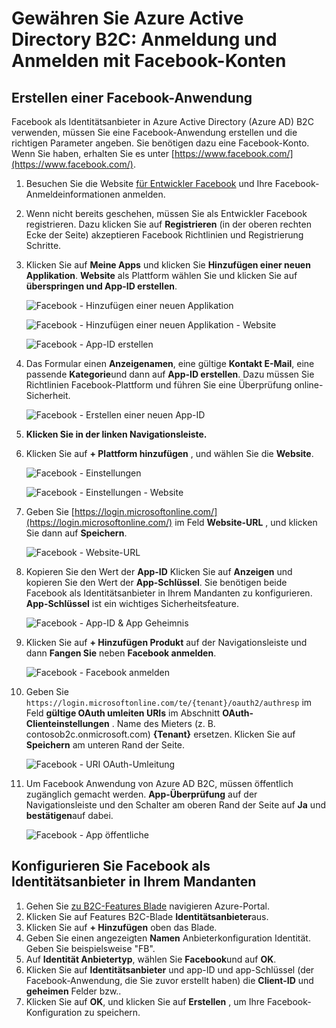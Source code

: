 <properties
    pageTitle="Azure Active Directory B2C: Konfiguration Facebook | Microsoft Azure"
    description="Gewähren Sie Anmeldung und Anmelden mit Facebook-Konten in der Anwendung von Azure Active Directory B2C gesichert sind."
    services="active-directory-b2c"
    documentationCenter=""
    authors="swkrish"
    manager="mbaldwin"
    editor="bryanla"/>

<tags
    ms.service="active-directory-b2c"
    ms.workload="identity"
    ms.tgt_pltfrm="na"
    ms.devlang="na"
    ms.topic="article"
    ms.date="07/24/2016"
    ms.author="swkrish"/>

# <a name="azure-active-directory-b2c-provide-sign-up-and-sign-in-to-consumers-with-facebook-accounts"></a>Gewähren Sie Azure Active Directory B2C: Anmeldung und Anmelden mit Facebook-Konten

## <a name="create-a-facebook-application"></a>Erstellen einer Facebook-Anwendung

Facebook als Identitätsanbieter in Azure Active Directory (Azure AD) B2C verwenden, müssen Sie eine Facebook-Anwendung erstellen und die richtigen Parameter angeben. Sie benötigen dazu eine Facebook-Konto. Wenn Sie haben, erhalten Sie es unter [https://www.facebook.com/](https://www.facebook.com/).

1. Besuchen Sie die Website [für Entwickler Facebook](https://developers.facebook.com/) und Ihre Facebook-Anmeldeinformationen anmelden.
2. Wenn nicht bereits geschehen, müssen Sie als Entwickler Facebook registrieren. Dazu klicken Sie auf **Registrieren** (in der oberen rechten Ecke der Seite) akzeptieren Facebook Richtlinien und Registrierung Schritte.
3. Klicken Sie auf **Meine Apps** und klicken Sie **Hinzufügen einer neuen Applikation**. **Website** als Plattform wählen Sie und klicken Sie auf **überspringen und App-ID erstellen**.

    ![Facebook - Hinzufügen einer neuen Applikation](./media/active-directory-b2c-setup-fb-app/fb-add-new-app.png)

    ![Facebook - Hinzufügen einer neuen Applikation - Website](./media/active-directory-b2c-setup-fb-app/fb-add-new-app-website.png)

    ![Facebook - App-ID erstellen](./media/active-directory-b2c-setup-fb-app/fb-new-app-skip.png)

4. Das Formular einen **Anzeigenamen**, eine gültige **Kontakt E-Mail**, eine passende **Kategorie**und dann auf **App-ID erstellen**. Dazu müssen Sie Richtlinien Facebook-Plattform und führen Sie eine Überprüfung online-Sicherheit.

    ![Facebook - Erstellen einer neuen App-ID](./media/active-directory-b2c-setup-fb-app/fb-create-app-id.png)

5. **Klicken Sie in der linken Navigationsleiste.**
6. Klicken Sie auf **+ Plattform hinzufügen** , und wählen Sie die **Website**.

    ![Facebook - Einstellungen](./media/active-directory-b2c-setup-fb-app/fb-settings.png)

    ![Facebook - Einstellungen - Website](./media/active-directory-b2c-setup-fb-app/fb-website.png)

7. Geben Sie [https://login.microsoftonline.com/](https://login.microsoftonline.com/) im Feld **Website-URL** , und klicken Sie dann auf **Speichern**.

    ![Facebook - Website-URL](./media/active-directory-b2c-setup-fb-app/fb-site-url.png)

8. Kopieren Sie den Wert der **App-ID** Klicken Sie auf **Anzeigen** und kopieren Sie den Wert der **App-Schlüssel**. Sie benötigen beide Facebook als Identitätsanbieter in Ihrem Mandanten zu konfigurieren. **App-Schlüssel** ist ein wichtiges Sicherheitsfeature.

    ![Facebook - App-ID & App Geheimnis](./media/active-directory-b2c-setup-fb-app/fb-app-id-app-secret.png)

9. Klicken Sie auf **+ Hinzufügen Produkt** auf der Navigationsleiste und dann **Fangen Sie** neben **Facebook anmelden**.

    ![Facebook - Facebook anmelden](./media/active-directory-b2c-setup-fb-app/fb-login.png)

10. Geben Sie `https://login.microsoftonline.com/te/{tenant}/oauth2/authresp` im Feld **gültige OAuth umleiten URIs** im Abschnitt **OAuth-Clienteinstellungen** . Name des Mieters (z. B. contosob2c.onmicrosoft.com) **{Tenant}** ersetzen. Klicken Sie auf **Speichern** am unteren Rand der Seite.

    ![Facebook - URI OAuth-Umleitung](./media/active-directory-b2c-setup-fb-app/fb-oauth-redirect-uri.png)

11. Um Facebook Anwendung von Azure AD B2C, müssen öffentlich zugänglich gemacht werden. **App-Überprüfung** auf der Navigationsleiste und den Schalter am oberen Rand der Seite auf **Ja** und **bestätigen**auf dabei.

    ![Facebook - App öffentliche](./media/active-directory-b2c-setup-fb-app/fb-app-public.png)

## <a name="configure-facebook-as-an-identity-provider-in-your-tenant"></a>Konfigurieren Sie Facebook als Identitätsanbieter in Ihrem Mandanten

1. Gehen Sie [zu B2C-Features Blade](active-directory-b2c-app-registration.md#navigate-to-the-b2c-features-blade) navigieren Azure-Portal.
2. Klicken Sie auf Features B2C-Blade **Identitätsanbieter**aus.
3. Klicken Sie auf **+ Hinzufügen** oben das Blade.
4. Geben Sie einen angezeigten **Namen** Anbieterkonfiguration Identität. Geben Sie beispielsweise "FB".
5. Auf **Identität Anbietertyp**, wählen Sie **Facebook**und auf **OK**.
6. Klicken Sie auf **Identitätsanbieter** und app-ID und app-Schlüssel (der Facebook-Anwendung, die Sie zuvor erstellt haben) die **Client-ID** und **geheimen** Felder bzw..
7. Klicken Sie auf **OK**, und klicken Sie auf **Erstellen** , um Ihre Facebook-Konfiguration zu speichern.
